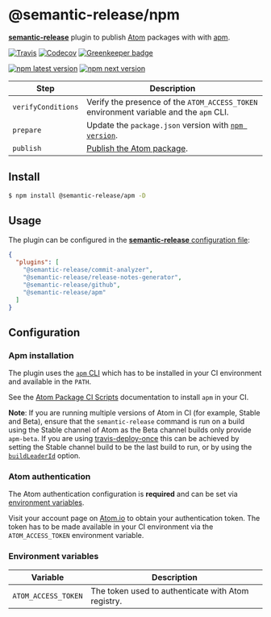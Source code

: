 # @semantic-release/npm

[**semantic-release**](https://github.com/semantic-release/semantic-release) plugin to publish [Atom](https://www.atom.io) packages with with [apm](https://github.com/atom/apm).

[![Travis](https://img.shields.io/travis/com/semantic-release/apm.svg)](https://travis-ci.com/semantic-release/apm)
[![Codecov](https://img.shields.io/codecov/c/github/semantic-release/apm.svg)](https://codecov.io/gh/semantic-release/apm)
[![Greenkeeper badge](https://badges.greenkeeper.io/semantic-release/apm.svg)](https://greenkeeper.io/)

[![npm latest version](https://img.shields.io/npm/v/@semantic-release/apm/latest.svg)](https://www.npmjs.com/package/@semantic-release/apm)
[![npm next version](https://img.shields.io/npm/v/@semantic-release/apm/next.svg)](https://www.npmjs.com/package/@semantic-release/apm)

| Step               | Description                                                                                  |
|--------------------|----------------------------------------------------------------------------------------------|
| `verifyConditions` | Verify the presence of the `ATOM_ACCESS_TOKEN` environment variable and the `apm` CLI.       |
| `prepare`          | Update the `package.json` version with [`npm version`](https://docs.npmjs.com/cli/version).  |
| `publish`          | [Publish the Atom package](https://flight-manual.atom.io/hacking-atom/sections/publishing/). |

## Install

```bash
$ npm install @semantic-release/apm -D
```

## Usage

The plugin can be configured in the [**semantic-release** configuration file](https://github.com/semantic-release/semantic-release/blob/master/docs/usage/configuration.md#configuration):

```json
{
  "plugins": [
    "@semantic-release/commit-analyzer",
    "@semantic-release/release-notes-generator",
    "@semantic-release/github",
    "@semantic-release/apm"
  ]
}
```

## Configuration

### Apm installation

The plugin uses the [`apm` CLI](https://github.com/atom/apm) which has to be installed in your CI environment and available in the `PATH`.

See the [Atom Package CI Scripts](https://github.com/atom/ci#atom-package-ci-scripts) documentation to install `apm` in your CI.

**Note**: If you are running multiple versions of Atom in CI (for example, Stable and Beta), ensure that the `semantic-release` command is run on a build using the Stable channel of Atom as the Beta channel builds only provide `apm-beta`. If you are using [travis-deploy-once](https://github.com/semantic-release/travis-deploy-once) this can be achieved by setting the Stable channel build to be the last build to run, or by using the [`buildLeaderId`](https://github.com/semantic-release/travis-deploy-once#-b---buildleaderid) option.

### Atom authentication

The Atom authentication configuration is **required** and can be set via [environment variables](#environment-variables).

Visit your account page on [Atom.io](https://atom.io/account) to obtain your authentication token. The token has to be made available in your CI environment via the `ATOM_ACCESS_TOKEN` environment variable.

### Environment variables

| Variable            | Description                                        |
|---------------------|----------------------------------------------------|
| `ATOM_ACCESS_TOKEN` | The token used to authenticate with Atom registry. |
